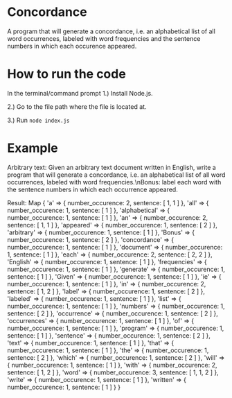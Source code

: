 # Concordance
A program that will generate a concordance, i.e. an alphabetical list of all word occurrences, labeled with word frequencies and the sentence numbers in which each occurence appeared. 

# How to run the code
In the terminal/command prompt
1.) Install Node.js.

2.) Go to the file path where the file is located at.

3.) Run `node index.js` 

# Example
Arbitrary text: Given an arbitrary text document written in English, write a program that will generate a concordance, i.e. an alphabetical list of all word occurrences, labeled with word frequencies.\nBonus: label each word with the sentence numbers in which each occurrence appeared.

Result: 
Map {
  'a' => { number_occurence: 2, sentence: [ 1, 1 ] },
  'all' => { number_occurence: 1, sentence: [ 1 ] },
  'alphabetical' => { number_occurence: 1, sentence: [ 1 ] },
  'an' => { number_occurence: 2, sentence: [ 1, 1 ] },
  'appeared' => { number_occurence: 1, sentence: [ 2 ] },
  'arbitrary' => { number_occurence: 1, sentence: [ 1 ] },
  'Bonus' => { number_occurence: 1, sentence: [ 2 ] },
  'concordance' => { number_occurence: 1, sentence: [ 1 ] },
  'document' => { number_occurence: 1, sentence: [ 1 ] },
  'each' => { number_occurence: 2, sentence: [ 2, 2 ] },
  'English' => { number_occurence: 1, sentence: [ 1 ] },
  'frequencies' => { number_occurence: 1, sentence: [ 1 ] },
  'generate' => { number_occurence: 1, sentence: [ 1 ] },
  'Given' => { number_occurence: 1, sentence: [ 1 ] },
  'ie' => { number_occurence: 1, sentence: [ 1 ] },
  'in' => { number_occurence: 2, sentence: [ 1, 2 ] },
  'label' => { number_occurence: 1, sentence: [ 2 ] },
  'labeled' => { number_occurence: 1, sentence: [ 1 ] },
  'list' => { number_occurence: 1, sentence: [ 1 ] },
  'numbers' => { number_occurence: 1, sentence: [ 2 ] },
  'occurrence' => { number_occurence: 1, sentence: [ 2 ] },
  'occurrences' => { number_occurence: 1, sentence: [ 1 ] },
  'of' => { number_occurence: 1, sentence: [ 1 ] },
  'program' => { number_occurence: 1, sentence: [ 1 ] },
  'sentence' => { number_occurence: 1, sentence: [ 2 ] },
  'text' => { number_occurence: 1, sentence: [ 1 ] },
  'that' => { number_occurence: 1, sentence: [ 1 ] },
  'the' => { number_occurence: 1, sentence: [ 2 ] },
  'which' => { number_occurence: 1, sentence: [ 2 ] },
  'will' => { number_occurence: 1, sentence: [ 1 ] },
  'with' => { number_occurence: 2, sentence: [ 1, 2 ] },
  'word' => { number_occurence: 3, sentence: [ 1, 1, 2 ] },
  'write' => { number_occurence: 1, sentence: [ 1 ] },
  'written' => { number_occurence: 1, sentence: [ 1 ] }
}
